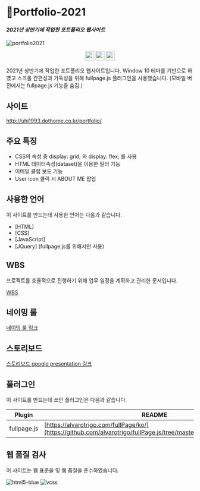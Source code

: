 # 💯Portfolio-2021

#### _2021년 상반기에 작업한 포트폴리오 웹사이트_
![portfolio2021](https://user-images.githubusercontent.com/72803184/111574145-40430680-87ef-11eb-87ab-fe71b535f564.gif)

<p align="center">
  <img src="https://img.shields.io/badge/HTML5-323330?style=flat-square&logo=HTML5&logoColor=E34F26" height="24" />
  <img src="https://img.shields.io/badge/CSS3-323330?style=flat-square&logo=CSS3&logoColor=1572B6" height="24" />
  <img src="https://img.shields.io/badge/Javascript-323330?style=flat-square&logo=JavaScript&logoColor=f0db4f" height="24" />
</p>

2021년 상반기에 작업한 포트폴리오 웹사이트입니다. Window 10 테마를 기반으로 하였고 스크롤 간편성과 가독성을 위해 fullpage.js 플러그인을 사용했습니다. (모바일 버전에서는 fullpage.js 기능을 숨김.)

## 사이트

http://uhj1993.dothome.co.kr/portfolio/

## 주요 특징


- CSS의 속성 중 display: grid; 와 display: flex; 를 사용
- HTML 데이터속성(dataset)을 이용한 필터 기능
- 이메일 클립 보드 기능
- User icon 클릭 시 ABOUT ME 팝업

## 사용한 언어

이 사이트를 만드는데 사용한 언어는 다음과 같습니다.

- [HTML]
- [CSS] 
- [JavaScript] 
- [JQuery] (fullpage.js를 위해서만 사용)

## WBS

프로젝트를 효율적으로 진행하기 위해 업무 일정을 계획하고 관리한 문서입니다.

[WBS](https://docs.google.com/spreadsheets/d/e/2PACX-1vQNudwcccRyeYI3Q5Lr230O8ye4ajJwasOReaZoQSrarAHqmYW0d6YHPFjNqOV_ycJ5SNlx6qUFZYu3/pubhtml)


## 네이밍 룰

[네이밍 룰 링크](https://docs.google.com/spreadsheets/d/e/2PACX-1vRfQEsZDFN1LQc1NQQQeWbZ2H5f-T7uAzI-FkWEEkMzW3Lgl2iVxobN0-6vB-it_yuOlwNS0BvaFv5Y/pubhtml)


## 스토리보드

[스토리보드 google presentation 링크](https://docs.google.com/presentation/d/e/2PACX-1vT7WK8f60gXB9RMnpP3RPR5MXlZc3edalvZOgKItcrmsosQSu0aOS3uQ-AgyeSSW-znbrCrx5yh3oru/pub?start=false&loop=false&delayms=3000)


## 플러그인

이 사이트를 만드는데 쓰인 플러그인은 다음과 같습니다.

| Plugin | README |
| ------ | ------ |
| fullpage.js | [https://alvarotrigo.com/fullPage/ko/](https://github.com/alvarotrigo/fullPage.js/tree/master/lang/korean#fullpagejs) |


## 웹 품질 검사
이 사이트는 웹 표준을 및 웹 품질을 준수하였습니다.

![html5-blue](https://user-images.githubusercontent.com/72803184/113370127-0a308580-939e-11eb-92fc-3963f7b472ca.png)
![vcss](https://user-images.githubusercontent.com/72803184/113369977-a908b200-939d-11eb-8197-042a72052e72.gif)
